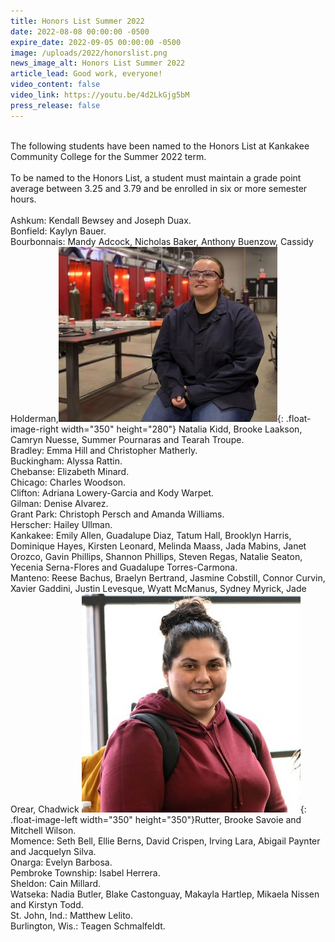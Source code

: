 ```yaml
---
title: Honors List Summer 2022
date: 2022-08-08 00:00:00 -0500
expire_date: 2022-09-05 00:00:00 -0500
image: /uploads/2022/honorslist.png
news_image_alt: Honors List Summer 2022
article_lead: Good work, everyone!
video_content: false
video_link: https://youtu.be/4d2LkGjg5bM
press_release: false
---
```

<br>The following students have been named to the Honors List at Kankakee Community College for the Summer 2022 term.<br><br>To be named to the Honors List, a student must maintain a grade point average between 3.25 and 3.79 and be enrolled in six or more semester hours.<br><br>Ashkum: Kendall Bewsey and Joseph Duax.<br>Bonfield: Kaylyn Bauer.<br>Bourbonnais: Mandy Adcock, Nicholas Baker, Anthony Buenzow, Cassidy Holderman,![Tatum Hall](/uploads/2022/tatum-hall350x280.jpg "Tatum Hall"){: .float-image-right width="350" height="280"} Natalia Kidd, Brooke Laakson, Camryn Nuesse, Summer Pournaras and Tearah Troupe.<br>Bradley: Emma Hill and Christopher Matherly.<br>Buckingham: Alyssa Rattin.<br>Chebanse: Elizabeth Minard.<br>Chicago: Charles Woodson.<br>Clifton: Adriana Lowery-Garcia and Kody Warpet.<br>Gilman: Denise Alvarez.<br>Grant Park: Christoph Persch and Amanda Williams.<br>Herscher: Hailey Ullman.<br>Kankakee: Emily Allen, Guadalupe Diaz, Tatum Hall, Brooklyn Harris, Dominique Hayes, Kirsten Leonard, Melinda Maass, Jada Mabins, Janet Orozco, Gavin Phillips, Shannon Phillips, Steven Regas, Natalie Seaton, Yecenia Serna-Flores and Guadalupe Torres-Carmona.<br>Manteno: Reese Bachus, Braelyn Bertrand, Jasmine Cobstill, Connor Curvin, Xavier Gaddini, Justin Levesque, Wyatt McManus, Sydney Myrick, Jade Orear, Chadwick ![Yecenia Serna-Flores](/uploads/2022/yecenia-serna-flores350x350.jpg "Yecenia Serna-Flores"){: .float-image-left width="350" height="350"}Rutter, Brooke Savoie and Mitchell Wilson.<br>Momence: Seth Bell, Ellie Berns, David Crispen, Irving Lara, Abigail Paynter and Jacquelyn Silva.<br>Onarga: Evelyn Barbosa.<br>Pembroke Township: Isabel Herrera.<br>Sheldon: Cain Millard.<br>Watseka: Nadia Butler, Blake Castonguay, Makayla Hartlep, Mikaela Nissen and Kirstyn Todd.<br>St. John, Ind.: Matthew Lelito.<br>Burlington, Wis.: Teagen Schmalfeldt.
